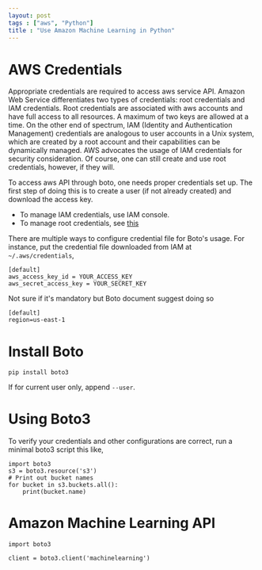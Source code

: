 ```yaml
---
layout: post
tags : ["aws", "Python"]
title : "Use Amazon Machine Learning in Python"
---
```


# AWS Credentials

Appropriate credentials are required to access aws service API. Amazon Web Service
differentiates two types of credentials: root credentials and IAM credentials.
Root credentials are associated with aws accounts and have full access to all
resources. A maximum of two keys are allowed at a time. On the other end of
spectrum, IAM (Identity and Authentication Management) credentials are analogous
to user accounts in a Unix system, which are created by a root account and their
capabilities can be dynamically managed. AWS advocates the usage of IAM
credentials for security consideration. Of course, one can still create and use
root credentials, however, if they will.

To access aws API through boto, one needs proper credentials set up. The first
step of doing this is to create a user (if not already created) and download the
access key.

- To manage IAM credentials, use IAM console.
- To manage root credentials, see [this](http://docs.aws.amazon.com/general/latest/gr/getting-aws-sec-creds.html)

There are multiple ways to configure credential file for Boto's usage. For
instance, put the credential file downloaded from IAM at `~/.aws/credentials`,

```shell
[default]
aws_access_key_id = YOUR_ACCESS_KEY
aws_secret_access_key = YOUR_SECRET_KEY
```

Not sure if it's mandatory but Boto document suggest doing so

```shell
[default]
region=us-east-1
```

# Install Boto

    pip install boto3

If for current user only, append `--user`.

# Using Boto3

To verify your credentials and other configurations are correct, run a minimal
boto3 script this like,

    import boto3
    s3 = boto3.resource('s3')
    # Print out bucket names
    for bucket in s3.buckets.all():
        print(bucket.name)


# Amazon Machine Learning API

    import boto3

    client = boto3.client('machinelearning')
